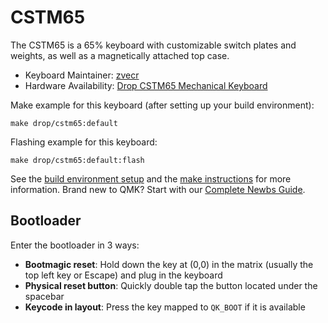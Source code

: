 # CSTM65

The CSTM65 is a 65% keyboard with customizable switch plates and weights, as well as a magnetically attached top case.

* Keyboard Maintainer: [zvecr](https://github.com/zvecr)
* Hardware Availability: [Drop CSTM65 Mechanical Keyboard](https://drop.com/buy/drop-cstm65-mechanical-keyboard)

Make example for this keyboard (after setting up your build environment):

    make drop/cstm65:default

Flashing example for this keyboard:

    make drop/cstm65:default:flash

See the [build environment setup](https://docs.qmk.fm/#/getting_started_build_tools) and the [make instructions](https://docs.qmk.fm/#/getting_started_make_guide) for more information. Brand new to QMK? Start with our [Complete Newbs Guide](https://docs.qmk.fm/#/newbs).

## Bootloader

Enter the bootloader in 3 ways:

* **Bootmagic reset**: Hold down the key at (0,0) in the matrix (usually the top left key or Escape) and plug in the keyboard
* **Physical reset button**: Quickly double tap the button located under the spacebar
* **Keycode in layout**: Press the key mapped to `QK_BOOT` if it is available

